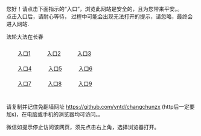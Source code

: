 您好！请点击下面指示的“入口”，浏览此网站是安全的，且为您带来平安。。 <br/>
点击入口后，请耐心等待， 过程中可能会出现无法打开的提示，请忽略，最终会进入网站. </br>

法轮大法在长春<br/>
<div style="padding:10px"><a style="margin:20px" target="_blank" href="https://dvtcrkrr95jne.cloudfront.net/2Qpsp?glpip" id="ccLink1" rel="nofollow">入口1</a> <a target="_blank" style="margin:20px" href="https://d2m5ma3qttedyq.cloudfront.net/2Qpsp?wkvytbxz" id="ccLink2" rel="nofollow">入口2</a> <a style="margin:20px" target="_blank" href="https://d3k9gfze5hjnwb.cloudfront.net/2Qpsp?njebkvrm" id="ccLink3" rel="nofollow">入口3</a></div>

<div style="padding:10px" ><a style="margin:20px" target="_blank" href="https://dvtcrkrr95jne.cloudfront.net/2Qpsp?glpip" id="ccLink4" rel="nofollow">入口4</a> <a style="margin:20px" href="https://d2m5ma3qttedyq.cloudfront.net/2Qpsp?wkvytbxz" target="_blank" id="ccLink5" rel="nofollow">入口5</a> <a style="margin:20px" href="https://d3k9gfze5hjnwb.cloudfront.net/2Qpsp?njebkvrm" target="_blank" id="ccLink6" rel="nofollow">入口6</a></div>

<div style="padding:10px"><a style="margin:20px" target="_blank" href="https://dvtcrkrr95jne.cloudfront.net/2Qpsp?glpip" id="ccLink7" rel="nofollow">入口7</a> <a style="margin:20px" href="https://d2m5ma3qttedyq.cloudfront.net/2Qpsp?wkvytbxz" target="_blank" id="ccLink8" rel="nofollow">入口8</a> <a style="margin:20px" target="_blank" href="https://d3k9gfze5hjnwb.cloudfront.net/2Qpsp?njebkvrm" id="ccLink9" rel="nofollow">入口9</a></div>

<br/>



请复制并记住免翻墙网址 https://github.com/yntd/changchunzx (http后一定要加s)，在电脑或手机的浏览器均可访问。。<br/>

微信如提示停止访问该网页，须先点击右上角，选择浏览器打开。
